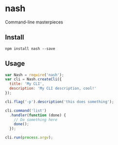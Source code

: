 # nash

Command-line masterpieces

## Install

```
npm install nash --save
```

## Usage

```js
var Nash = require('nash');
var cli = Nash.createCli({
  title: 'My CLI',
  description: 'My CLI description, cool!'
});

cli.flag('-p').description('this does something');

cli.command('list')
  .handler(function (done) {
    // Do something here
    done();
  });

cli.run(process.argv);
```
